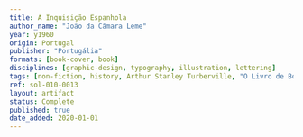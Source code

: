 ```yaml
---
title: A Inquisição Espanhola
author_name: "João da Câmara Leme"
year: y1960
origin: Portugal
publisher: "Portugália"
formats: [book-cover, book]
disciplines: [graphic-design, typography, illustration, lettering]
tags: [non-fiction, history, Arthur Stanley Turberville, "O Livro de Bolso"]
ref: sol-010-0013
layout: artifact
status: Complete
published: true
date_added: 2020-01-01
---
```


